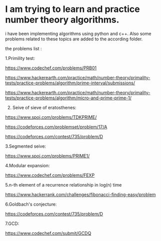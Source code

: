 # I am trying to learn and practice number theory algorithms. 
i have been implementing algorithms using python and c++. Also some problems related to these topics are added to the according folder.

the problems list :

1.Primility test:

https://www.codechef.com/problems/PRB01

https://www.hackerearth.com/practice/math/number-theory/primality-tests/practice-problems/algorithm/prime-interval/submissions/

https://www.hackerearth.com/practice/math/number-theory/primality-tests/practice-problems/algorithm/micro-and-prime-prime-1/


2. Seive of sieve of eratosthenes:

https://www.spoj.com/problems/TDKPRIME/

https://codeforces.com/problemset/problem/17/A


https://codeforces.com/contest/735/problem/D


3.Segmented seive:

https://www.spoj.com/problems/PRIME1/

4.Modular expansion:

https://www.codechef.com/problems/FEXP

5.n-th element of a recurrence relationship in log(n) time

https://www.hackerrank.com/challenges/fibonacci-finding-easy/problem

6.Goldbach's conjecture:


https://codeforces.com/contest/735/problem/D

7.GCD:

https://www.codechef.com/submit/GCDQ






